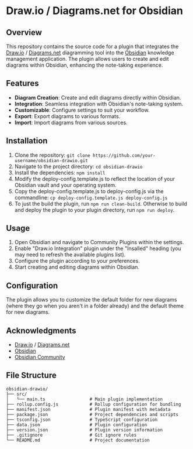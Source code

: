 # Draw.io / Diagrams.net for Obsidian
## Overview
This repository contains the source code for a plugin that integrates the [Draw.io](https://draw.io) / [Diagrams.net](https://diagrams.net) diagramming tool into the [Obsidian](https://obsidian.md) knowledge management application. The plugin allows users to create and edit diagrams within Obsidian, enhancing the note-taking experience.
## Features
- **Diagram Creation**: Create and edit diagrams directly within Obsidian.
- **Integration**: Seamless integration with Obsidian's note-taking system.
- **Customizable**: Configure settings to suit your workflow.
- **Export**: Export diagrams to various formats.
- **Import**: Import diagrams from various sources.
## Installation
1. Clone the repository: `git clone https://github.com/your-username/obsidian-drawio.git`
2. Navigate to the project directory: `cd obsidian-drawio`
3. Install the dependencies: `npm install`
4. Modify the deploy-config.template.js to reflect the location of your Obsidian vault and your operating system.
5. Copy the deploy-config.template.js to deploy-config.js via the commandline: `cp deploy-config.template.js deploy-config.js`
6. To just the build the plugin, run `npm run clean-build`. Otherwise to build and deploy the plugin to your plugin directory, run `npm run deploy`.
## Usage
1. Open Obsidian and navigate to Community Plugins within the settings.
2. Enable "Draw.io Integration" plugin under the "Insalled" heading (you may need to refresh the available plugins list).
3. Configure the plugin according to your preferences.
4. Start creating and editing diagrams within Obsidian.
## Configuration
The plugin allows you to customize the default folder for new diagrams (where they go when you aren't in a folder already) and the default theme for new diagrams.
## Acknowledgments
- [Draw.io](https://draw.io) / [Diagrams.net](https://diagrams.net)
- [Obsidian
](https://obsidian.md)
- [Obsidian Community](https://obsidian.md/community)
## File Structure
```
obsidian-drawio/
├── src/
│   └── main.ts                 # Main plugin implementation
├── rollup.config.js            # Rollup configuration for bundling
├── manifest.json               # Plugin manifest with metadata
├── package.json                # Project dependencies and scripts
├── tsconfig.json               # TypeScript configuration
├── data.json                   # Plugin configuration
├── version.json                # Plugin version information
├── .gitignore                  # Git ignore rules
└── README.md                   # Project documentation
```